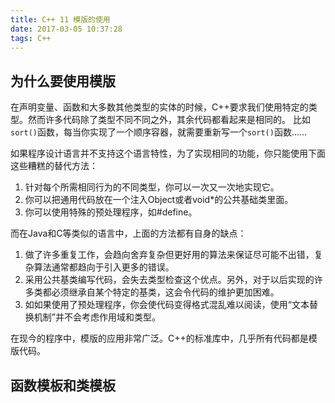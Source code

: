 ```yaml
---
title: C++ 11 模版的使用
date: 2017-03-05 10:37:28
tags: C++
---
```


## 为什么要使用模版

在声明变量、函数和大多数其他类型的实体的时候，C++要求我们使用特定的类型。然而许多代码除了类型不同不同之外，其余代码都看起来是相同的。
比如`sort()`函数，每当你实现了一个顺序容器，就需要重新写一个`sort()`函数……

如果程序设计语言并不支持这个语言特性，为了实现相同的功能，你只能使用下面这些糟糕的替代方法：
1. 针对每个所需相同行为的不同类型，你可以一次又一次地实现它。
2. 你可以把通用代码放在一个注入Object或者void*的公共基础类里面。
3. 你可以使用特殊的预处理程序，如#define。

而在Java和C等类似的语言中，上面的方法都有自身的缺点：
1. 做了许多重复工作，会趋向舍弃复杂但更好用的算法来保证尽可能不出错，复杂算法通常都趋向于引入更多的错误。
2. 采用公共基类编写代码，会失去类型检查这个优点。另外，对于以后实现的许多类都必须继承自某个特定的基类，这会令代码的维护更加困难。
3. 如如果使用了预处理程序，你会使代码变得格式混乱难以阅读，使用“文本替换机制”并不会考虑作用域和类型。

在现今的程序中，模版的应用非常广泛。C++的标准库中，几乎所有代码都是模版代码。

## 函数模板和类模板

 